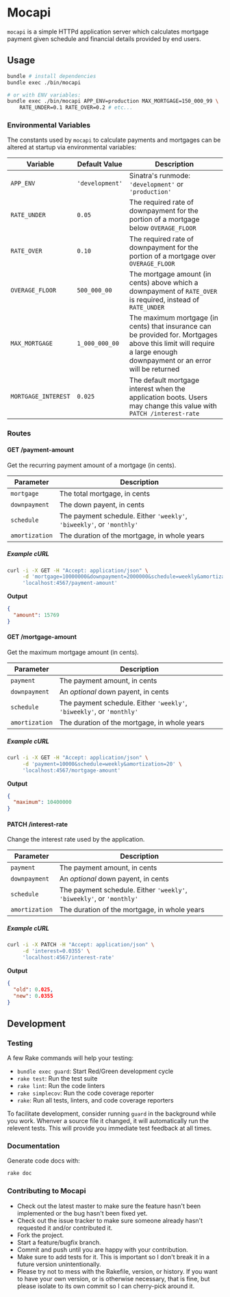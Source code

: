 # Mocapi


`mocapi` is a simple HTTPd application server which calculates mortgage payment
given schedule and financial details provided by end users.

## Usage

```sh
bundle # install dependencies
bundle exec ./bin/mocapi

# or with ENV variables:
bundle exec ./bin/mocapi APP_ENV=production MAX_MORTGAGE=150_000_99 \
    RATE_UNDER=0.1 RATE_OVER=0.2 # etc...
```

### Environmental Variables

The constants used by `mocapi` to calculate payments and mortgages can be
altered at startup via environmental variables:

| Variable | Default Value | Description |
| --- | --- | --- |
| `APP_ENV` | `'development'` | Sinatra's runmode: `'development'` or `'production'` |
| `RATE_UNDER` | `0.05` | The required rate of downpayment for the portion of a mortgage below `OVERAGE_FLOOR` |
| `RATE_OVER` | `0.10` | The required rate of downpayment for the portion of a mortgage over `OVERAGE_FLOOR` |
| `OVERAGE_FLOOR` | `500_000_00` | The mortgage amount (in cents) above which a downpayment of `RATE_OVER` is required, instead of `RATE_UNDER` |
| `MAX_MORTGAGE` | `1_000_000_00` | The maximum mortgage (in cents) that insurance can be provided for. Mortgages above this limit will require a large enough downpayment or an error will be returned |
| `MORTGAGE_INTEREST` | `0.025` | The default mortgage interest when the application boots. Users may change this value with `PATCH /interest-rate` |

### Routes

#### GET /payment-amount

Get the recurring payment amount of a mortgage (in cents).

| Parameter | Description |
| --- | --- |
| `mortgage` | The total mortgage, in cents |
| `downpayment` | The down payent, in cents |
| `schedule` | The payment schedule. Either `'weekly'`, `'biweekly'`, or `'monthly'`|
| `amortization` | The duration of the mortgage, in whole years |

##### Example cURL

```sh
curl -i -X GET -H "Accept: application/json" \
     -d 'mortgage=10000000&downpayment=2000000&schedule=weekly&amortization=10' \
     'localhost:4567/payment-amount'
```

**Output**

```json
{
  "amount": 15769
}
```

#### GET /mortgage-amount

Get the maximum mortgage amount (in cents).

| Parameter | Description |
| --- | --- |
| `payment` | The payment amount, in cents |
| `downpayment` | An *optional* down payent, in cents |
| `schedule` | The payment schedule. Either `'weekly'`, `'biweekly'`, or `'monthly'`|
| `amortization` | The duration of the mortgage, in whole years |

##### Example cURL

```sh
curl -i -X GET -H "Accept: application/json" \
     -d 'payment=10000&schedule=weekly&amortization=20' \
     'localhost:4567/mortgage-amount'
```

**Output**

```json
{
  "maximum": 10400000
}
```

#### PATCH /interest-rate

Change the interest rate used by the application.

| Parameter | Description |
| --- | --- |
| `payment` | The payment amount, in cents |
| `downpayment` | An *optional* down payent, in cents |
| `schedule` | The payment schedule. Either `'weekly'`, `'biweekly'`, or `'monthly'`|
| `amortization` | The duration of the mortgage, in whole years |

##### Example cURL

```sh
curl -i -X PATCH -H "Accept: application/json" \
     -d 'interest=0.0355' \
     'localhost:4567/interest-rate'
```

**Output**

```json
{
  "old": 0.025,
  "new": 0.0355
}
```

## Development

### Testing

A few Rake commands will help your testing:

  - `bundle exec guard`: Start Red/Green development cycle
  - `rake test`: Run the test suite
  - `rake lint`: Run the code linters
  - `rake simplecov`: Run the code coverage reporter
  - `rake`: Run all tests, linters, and code coverage reporters

To facilitate development, consider running `guard` in the background while you
work. Whenver a source file it changed, it will automatically run the relevent
tests. This will provide you immediate test feedback at all times.

### Documentation

Generate code docs with:

```sh
rake doc
```

### Contributing to Mocapi

  * Check out the latest master to make sure the feature hasn't been
    implemented or the bug hasn't been fixed yet.
  * Check out the issue tracker to make sure someone already hasn't requested
    it and/or contributed it.
  * Fork the project.
  * Start a feature/bugfix branch.
  * Commit and push until you are happy with your contribution.
  * Make sure to add tests for it. This is important so I don't break it in a
    future version unintentionally.
  * Please try not to mess with the Rakefile, version, or history. If you want
    to have your own version, or is otherwise necessary, that is fine, but
    please isolate to its own commit so I can cherry-pick around it.
